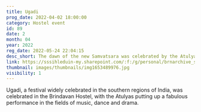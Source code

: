 ```yaml
---
title: Ugadi
prog_date: 2022-04-02 18:00:00
category: Hostel event
id: 89
date: 2
month: 04
year: 2022
reg_date: 2022-05-24 22:04:15
desc_short: The dawn of the new Samvatsara was celebrated by the Atulyas with a mellifluous music programme, interspersed with short skits and a dynamic dance.
link: https://sssihleduin-my.sharepoint.com/:f:/g/personal/brnarchive_sssihl_edu_in/EoruAxgFYulCr5j-6ZgTqjkBBLnwy-rtJDVMQr2-7ZbUtA?e=V3l1rY
thumbnail: images/thumbnails/img1653489976.jpg
visibility: 1
---
```


Ugadi, a festival widely celebrated in the southern regions of India, was celebrated in the Brindavan Hostel, with the Atulyas putting up a fabulous performance in the fields of music, dance and drama.